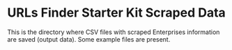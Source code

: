 # URLs Finder Starter Kit Scraped Data

This is the directory where CSV files with scraped Enterprises information are saved (output data). Some example files are present.
